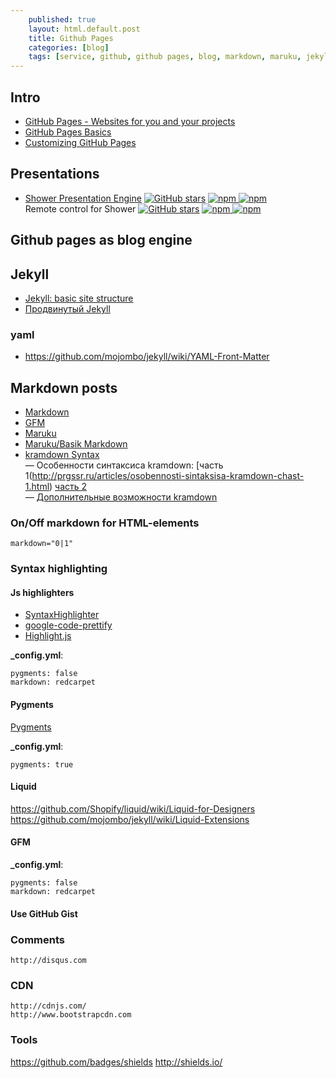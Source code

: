 ```yaml
---
    published: true
    layout: html.default.post
    title: Github Pages
    categories: [blog]
    tags: [service, github, github pages, blog, markdown, maruku, jekyll, yaml]
---
```


[GitHub]: http://github.com "GitHub"

## Intro
*   [GitHub Pages - Websites for you and your projects](https://pages.github.com/)
*   [GitHub Pages Basics](https://help.github.com/categories/github-pages-basics/)
*   [Customizing GitHub Pages](https://help.github.com/categories/customizing-github-pages/)

## Presentations
*   [Shower Presentation Engine](https://shwr.me/)
    [![GitHub stars](https://img.shields.io/github/stars/shower/shower.svg)](https://github.com/shower/shower)
    [![npm](https://img.shields.io/npm/v/shower.svg) ![npm](https://img.shields.io/npm/dm/shower.svg)](https://www.npmjs.com/package/shower)  
    Remote control for Shower
    [![GitHub stars](https://img.shields.io/github/stars/lahmatiy/shower-remote-control.svg)](https://github.com/lahmatiy/shower-remote-control)
    [![npm](https://img.shields.io/npm/v/shower-remote-control.svg) ![npm](https://img.shields.io/npm/dm/shower-remote-control.svg)](https://www.npmjs.com/package/shower-remote-control)


## Github pages as blog engine

## Jekyll

*   [Jekyll: basic site structure](https://github.com/mojombo/jekyll/wiki/usage)
*   [Продвинутый Jekyll](https://habrahabr.ru/post/336266/)

### yaml

* <https://github.com/mojombo/jekyll/wiki/YAML-Front-Matter>

## Markdown posts

*   [Markdown](http://daringfireball.net/projects/markdown/syntax "Markdown syntax")
*   [GFM](http://github.github.com/github-flavored-markdown/ "GitHub Flavored Markdown")
*   [Maruku](http://maruku.rubyforge.org/maruku.html "Maruku - интерпретатор markdown-разметки")
*   [Maruku/Basik Markdown](http://maruku.rubyforge.org/markdown_syntax.html "Basic Markdown syntax")
*   [kramdown Syntax](http://kramdown.gettalong.org/syntax.html)  
    — Особенности синтаксиса kramdown:
    [часть 1(http://prgssr.ru/articles/osobennosti-sintaksisa-kramdown-chast-1.html)
    [часть 2](http://prgssr.ru/articles/osobennosti-sintaksisa-kramdown-chast-2.html)  
    — [Дополнительные возможности kramdown](http://prgssr.ru/articles/dopolnitelnye-vozmozhnosti-kramdown.html)  

### On/Off markdown for HTML-elements
`markdown="0|1"`

### Syntax highlighting

#### Js highlighters
*   [SyntaxHighlighter](http://alexgorbatchev.com/SyntaxHighlighter/)
*   [google-code-prettify](http://google-code-prettify.googlecode.com/svn/trunk/styles/index.html)
*   [Highlight.js](http://softwaremaniacs.org/soft/highlight/)

**_config.yml**:
```
pygments: false
markdown: redcarpet
````

#### Pygments

[Pygments](http://pygments.org/)

**_config.yml**:
```
pygments: true
```

#### Liquid
https://github.com/Shopify/liquid/wiki/Liquid-for-Designers
https://github.com/mojombo/jekyll/wiki/Liquid-Extensions

#### GFM

**_config.yml**:
```
pygments: false
markdown: redcarpet
```

#### Use GitHub Gist
<script src="http://gist.github.com/118964.js"></script>


### Comments
    http://disqus.com

### CDN
    http://cdnjs.com/
    http://www.bootstrapcdn.com

### Tools
https://github.com/badges/shields
http://shields.io/